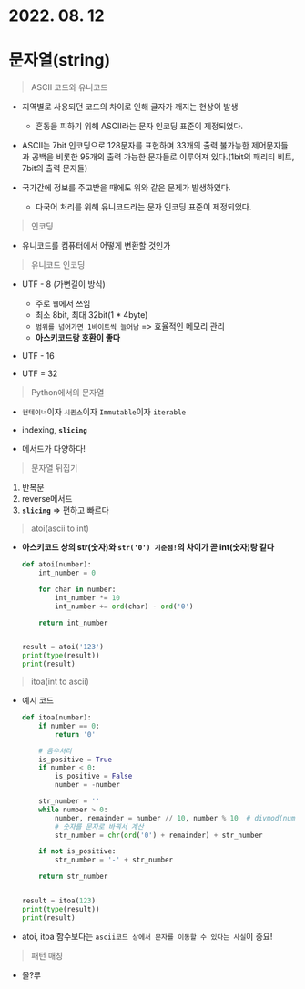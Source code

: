 # 2022. 08. 12

# 문자열(string)

> ASCII 코드와 유니코드

- 지역별로 사용되던 코드의 차이로 인해 글자가 깨지는 현상이 발생
  - 혼동을 피하기 위해 ASCII라는 문자 인코딩 표준이 제정되었다.

- ASCII는 7bit 인코딩으로 128문자를 표현하며 33개의 출력 불가능한 제어문자들과 공백을 비롯한 95개의 출력 가능한 문자들로 이루어져 있다.(1bit의 패리티 비트, 7bit의 출력 문자들)

- 국가간에 정보를 주고받을 때에도 위와 같은 문제가 발생하였다.
  - 다국어 처리를 위해 유니코드라는 문자 인코딩 표준이 제정되었다.

> 인코딩

- 유니코드를 컴퓨터에서 어떻게 변환할 것인가

> 유니코드 인코딩

- UTF - 8 (가변길이 방식)
  - 주로 `웹`에서 쓰임
  - 최소 8bit, 최대 32bit(1 * 4byte)
  - `범위를 넘어가면 1바이트씩 늘어남` => 효율적인 메모리 관리
  - **아스키코드랑 호환이 좋다**

- UTF - 16

- UTF = 32
  
> Python에서의 문자열

- `컨테이너`이자 `시퀀스`이자 `Immutable`이자 `iterable`

- indexing, **`slicing`**

- 메서드가 다양하다!

> 문자열 뒤집기

1. 반복문
2. reverse메서드
3. **`slicing`** => 편하고 빠르다

> atoi(ascii to int)

- **아스키코드 상의 str(숫자)와 `str('0') 기준점!`의 차이가 곧 int(숫자)랑 같다**

  ```python
  def atoi(number):
      int_number = 0

      for char in number:
          int_number *= 10
          int_number += ord(char) - ord('0')

      return int_number


  result = atoi('123')
  print(type(result))
  print(result)
  ```

> itoa(int to ascii)

- 예시 코드

  ```python
  def itoa(number):
      if number == 0:
          return '0'

      # 음수처리
      is_positive = True
      if number < 0:
          is_positive = False
          number = -number

      str_number = ''
      while number > 0:
          number, remainder = number // 10, number % 10  # divmod(number, 10)
          # 숫자를 문자로 바꿔서 계산
          str_number = chr(ord('0') + remainder) + str_number

      if not is_positive:
          str_number = '-' + str_number

      return str_number


  result = itoa(123)
  print(type(result))
  print(result)
  ```

- atoi, itoa 함수보다는 `ascii코드 상에서 문자를 이동할 수 있다는 사실`이 중요!

> 패턴 매칭

- 몰?루
